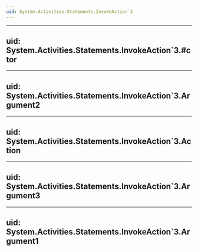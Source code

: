 ```yaml
---
uid: System.Activities.Statements.InvokeAction`3
---
```


---
uid: System.Activities.Statements.InvokeAction`3.#ctor
---

---
uid: System.Activities.Statements.InvokeAction`3.Argument2
---

---
uid: System.Activities.Statements.InvokeAction`3.Action
---

---
uid: System.Activities.Statements.InvokeAction`3.Argument3
---

---
uid: System.Activities.Statements.InvokeAction`3.Argument1
---
